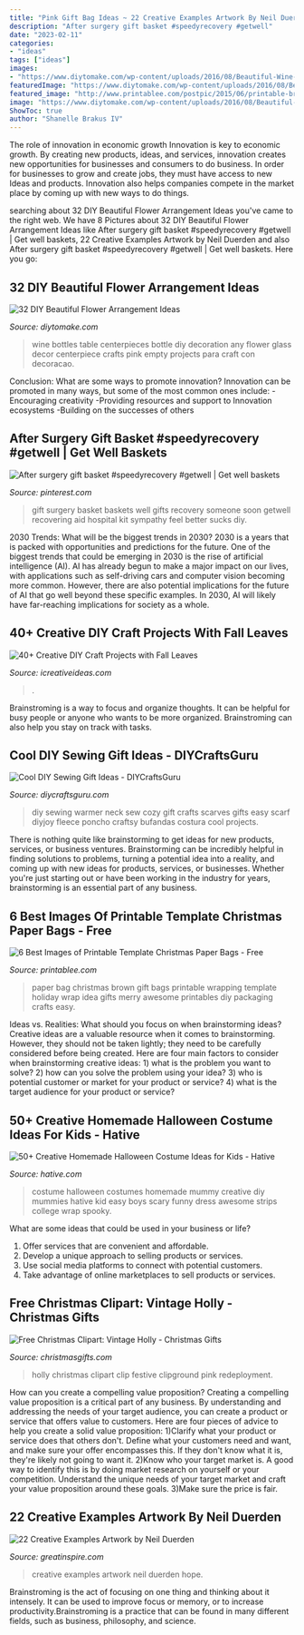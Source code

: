 ```yaml
---
title: "Pink Gift Bag Ideas ~ 22 Creative Examples Artwork By Neil Duerden"
description: "After surgery gift basket #speedyrecovery #getwell"
date: "2023-02-11"
categories:
- "ideas"
tags: ["ideas"]
images:
- "https://www.diytomake.com/wp-content/uploads/2016/08/Beautiful-Wine-Bottles-For-Any-Table.jpg"
featuredImage: "https://www.diytomake.com/wp-content/uploads/2016/08/Beautiful-Wine-Bottles-For-Any-Table.jpg"
featured_image: "http://www.printablee.com/postpic/2015/06/printable-brown-paper-bag-christmas_294095.jpg"
image: "https://www.diytomake.com/wp-content/uploads/2016/08/Beautiful-Wine-Bottles-For-Any-Table.jpg"
ShowToc: true
author: "Shanelle Brakus IV"
---
```



The role of innovation in economic growth
Innovation is key to economic growth. By creating new products, ideas, and services, innovation creates new opportunities for businesses and consumers to do business. In order for businesses to grow and create jobs, they must have access to new Ideas and products. Innovation also helps companies compete in the market place by coming up with new ways to do things.

	

		
searching about 32 DIY Beautiful Flower Arrangement Ideas you've came to the right web. We have 8 Pictures about 32 DIY Beautiful Flower Arrangement Ideas like After surgery gift basket #speedyrecovery #getwell | Get well baskets, 22 Creative Examples Artwork by Neil Duerden and also After surgery gift basket #speedyrecovery #getwell | Get well baskets. Here you go:
		
    
## 32 DIY Beautiful Flower Arrangement Ideas

<img loading=lazy src="https://www.diytomake.com/wp-content/uploads/2016/08/Beautiful-Wine-Bottles-For-Any-Table.jpg" onerror="this.onerror=null;this.src='https://tse1.mm.bing.net/th?id=OIP.IIfuLS0C8EBEX2eGydTDqgHaJ4&amp;pid=15.1';" alt="32 DIY Beautiful Flower Arrangement Ideas">

_Source: diytomake.com_

>wine bottles table centerpieces bottle diy decoration any flower glass decor centerpiece crafts pink empty projects para craft con decoracao. 

	

Conclusion: What are some ways to promote innovation?
Innovation can be promoted in many ways, but some of the most common ones include: 
-Encouraging creativity 
-Providing resources and support to Innovation ecosystems 
-Building on the successes of others

    
## After Surgery Gift Basket #speedyrecovery #getwell | Get Well Baskets

<img loading=lazy src="https://i.pinimg.com/736x/92/96/70/929670b0870ce259ebf62abcad260a17--surgery-gift-gift-baskets.jpg" onerror="this.onerror=null;this.src='https://tse4.mm.bing.net/th?id=OIP.Z4oNq1HN0Hvd9MukQuE7WQHaFj&amp;pid=15.1';" alt="After surgery gift basket #speedyrecovery #getwell | Get well baskets">

_Source: pinterest.com_

>gift surgery basket baskets well gifts recovery someone soon getwell recovering aid hospital kit sympathy feel better sucks diy. 

	

2030 Trends: What will be the biggest trends in 2030?
2030 is a years that is packed with opportunities and predictions for the future. One of the biggest trends that could be emerging in 2030 is the rise of artificial intelligence (AI). AI has already begun to make a major impact on our lives, with applications such as self-driving cars and computer vision becoming more common. However, there are also potential implications for the future of AI that go well beyond these specific examples. In 2030, AI will likely have far-reaching implications for society as a whole.

    
## 40+ Creative DIY Craft Projects With Fall Leaves

<img loading=lazy src="https://www.icreativeideas.com/wp-content/uploads/2015/10/leaf23.jpg" onerror="this.onerror=null;this.src='https://tse4.mm.bing.net/th?id=OIP.zF2S_3pPGhFUEaPHfwK1BgHaKP&amp;pid=15.1';" alt="40+ Creative DIY Craft Projects with Fall Leaves">

_Source: icreativeideas.com_

>. 

	

Brainstroming is a way to focus and organize thoughts. It can be helpful for busy people or anyone who wants to be more organized. Brainstroming can also help you stay on track with tasks.

    
## Cool DIY Sewing Gift Ideas - DIYCraftsGuru

<img loading=lazy src="https://www.diycraftsguru.com/wp-content/uploads/2016/03/36-sewing-gifts-featured-image.jpg" onerror="this.onerror=null;this.src='https://tse2.mm.bing.net/th?id=OIP.jL2_sAOBOQ0Pf3axjQULlgHaKu&amp;pid=15.1';" alt="Cool DIY Sewing Gift Ideas - DIYCraftsGuru">

_Source: diycraftsguru.com_

>diy sewing warmer neck sew cozy gift crafts scarves gifts easy scarf diyjoy fleece poncho craftsy bufandas costura cool projects. 

	

There is nothing quite like brainstorming to get ideas for new products, services, or business ventures. Brainstorming can be incredibly helpful in finding solutions to problems, turning a potential idea into a reality, and coming up with new ideas for products, services, or businesses. Whether you're just starting out or have been working in the industry for years, brainstorming is an essential part of any business.

    
## 6 Best Images Of Printable Template Christmas Paper Bags - Free

<img loading=lazy src="http://www.printablee.com/postpic/2015/06/printable-brown-paper-bag-christmas_294095.jpg" onerror="this.onerror=null;this.src='https://tse4.mm.bing.net/th?id=OIP.K6fLuK_odsQoXuAcwNuhCAHaKn&amp;pid=15.1';" alt="6 Best Images of Printable Template Christmas Paper Bags - Free">

_Source: printablee.com_

>paper bag christmas brown gift bags printable wrapping template holiday wrap idea gifts merry awesome printables diy packaging crafts easy. 

	

Ideas vs. Realities: What should you focus on when brainstorming ideas?
Creative ideas are a valuable resource when it comes to brainstorming. However, they should not be taken lightly; they need to be carefully considered before being created. Here are four main factors to consider when brainstorming creative ideas: 1) what is the problem you want to solve? 2) how can you solve the problem using your idea? 3) who is potential customer or market for your product or service? 4) what is the target audience for your product or service?

    
## 50+ Creative Homemade Halloween Costume Ideas For Kids - Hative

<img loading=lazy src="https://hative.com/wp-content/uploads/2014/03/costumes-for-kids/37-little-mummies-kid-costume.jpg" onerror="this.onerror=null;this.src='https://tse3.mm.bing.net/th?id=OIP.38iHObS9sCB6fFogwRzqrgHaJ4&amp;pid=15.1';" alt="50+ Creative Homemade Halloween Costume Ideas for Kids - Hative">

_Source: hative.com_

>costume halloween costumes homemade mummy creative diy mummies hative kid easy boys scary funny dress awesome strips college wrap spooky. 

	

What are some ideas that could be used in your business or life?
1. Offer services that are convenient and affordable.
2. Develop a unique approach to selling products or services.
3. Use social media platforms to connect with potential customers. 
4. Take advantage of online marketplaces to sell products or services.

    
## Free Christmas Clipart: Vintage Holly - Christmas Gifts

<img loading=lazy src="https://www.christmasgifts.com/clipart/christmasholly11.jpg" onerror="this.onerror=null;this.src='https://tse1.mm.bing.net/th?id=OIP.k0mBb9qv49_t74AMTNGWEgHaKi&amp;pid=15.1';" alt="Free Christmas Clipart: Vintage Holly - Christmas Gifts">

_Source: christmasgifts.com_

>holly christmas clipart clip festive clipground pink redeployment. 

	

How can you create a compelling value proposition?
Creating a compelling value proposition is a critical part of any business. By understanding and addressing the needs of your target audience, you can create a product or service that offers value to customers. Here are four pieces of advice to help you create a solid value proposition:
1)Clarify what your product or service does that others don't. Define what your customers need and want, and make sure your offer encompasses this. If they don't know what it is, they're likely not going to want it.
2)Know who your target market is. A good way to identify this is by doing market research on yourself or your competition. Understand the unique needs of your target market and craft your value proposition around these goals.
3)Make sure the price is fair.

    
## 22 Creative Examples Artwork By Neil Duerden

<img loading=lazy src="https://greatinspire.com/wp-content/uploads/2013/04/22-creative-art-work-3.jpg" onerror="this.onerror=null;this.src='https://tse1.mm.bing.net/th?id=OIP.a_mcIlXlIiwr3jOt7vXVYgHaKA&amp;pid=15.1';" alt="22 Creative Examples Artwork by Neil Duerden">

_Source: greatinspire.com_

>creative examples artwork neil duerden hope. 

	

Brainstroming is the act of focusing on one thing and thinking about it intensely. It can be used to improve focus or memory, or to increase productivity.Brainstroming is a practice that can be found in many different fields, such as business, philosophy, and science.

